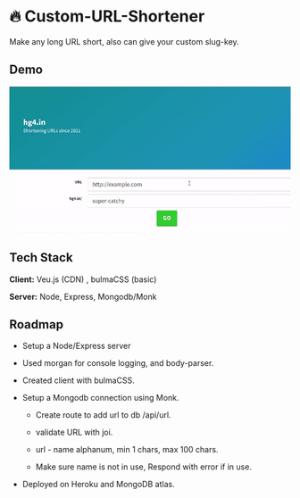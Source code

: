 # 🔥 Custom-URL-Shortener

Make any long URL short, also can give your custom slug-key.

## Demo

![](url-shortener.gif)

## Tech Stack

**Client:** Veu.js (CDN) , bulmaCSS (basic)

**Server:** Node, Express, Mongodb/Monk

## Roadmap

- Setup a Node/Express server

- Used morgan for console logging, and body-parser.

- Created client with bulmaCSS.

- Setup a Mongodb connection using Monk.

  - Create route to add url to db /api/url.

  - validate URL with joi.

  - url - name alphanum, min 1 chars, max 100 chars.

  - Make sure name is not in use, Respond with error if in use.

- Deployed on Heroku and MongoDB atlas.
